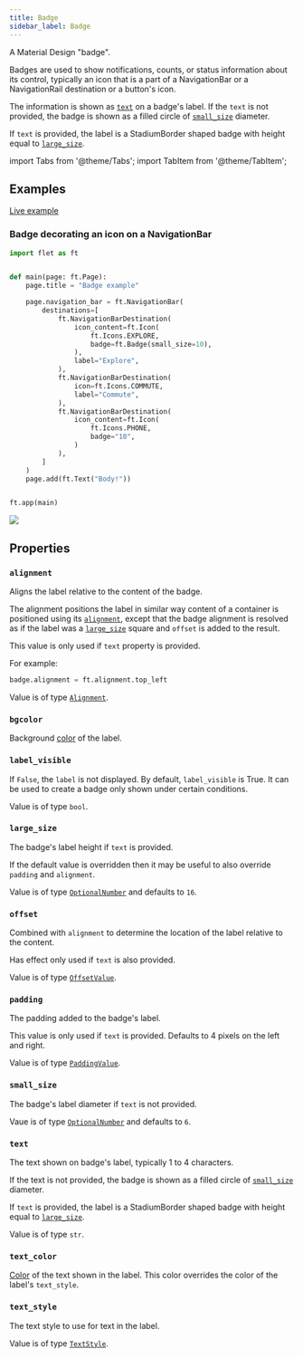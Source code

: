 ```yaml
---
title: Badge
sidebar_label: Badge
---
```


A Material Design "badge".

Badges are used to show notifications, counts, or status information about its control, typically an icon that is a part of a NavigationBar or a NavigationRail destination or a button's icon.

The information is shown as [`text`](/docs/reference/types/badge#text) on a badge's label. If the `text` is not provided, the badge is shown as a filled circle of [`small_size`](/docs/reference/types/badge#small_size) diameter.

If `text` is provided, the label is a StadiumBorder shaped badge with height equal to [`large_size`](#large_size).

import Tabs from '@theme/Tabs';
import TabItem from '@theme/TabItem';

## Examples

[Live example](https://flet-controls-gallery.fly.dev/displays/badge)

### Badge decorating an icon on a NavigationBar

<Tabs groupId="language">
  <TabItem value="python" label="Python" default>

```python
import flet as ft


def main(page: ft.Page):
    page.title = "Badge example"

    page.navigation_bar = ft.NavigationBar(
        destinations=[
            ft.NavigationBarDestination(
                icon_content=ft.Icon(
                    ft.Icons.EXPLORE,
                    badge=ft.Badge(small_size=10),
                ),
                label="Explore",
            ),
            ft.NavigationBarDestination(
                icon=ft.Icons.COMMUTE,
                label="Commute",
            ),
            ft.NavigationBarDestination(
                icon_content=ft.Icon(
                    ft.Icons.PHONE,
                    badge="10",
                )
            ),
        ]
    )
    page.add(ft.Text("Body!"))


ft.app(main)
```
  </TabItem>
</Tabs>

<img src="/img/docs/controls/badge/badge-navigation-bar.png" className="screenshot-50" />

## Properties

### `alignment`

Aligns the label relative to the content of the badge.

The alignment positions the label in similar way content of a container is positioned using its [`alignment`](/docs/controls/container#alignment), except that the badge alignment is resolved as if the label was a [`large_size`](#large_size) square and `offset` is added to the result.

This value is only used if `text` property is provided.

For example:

```python
badge.alignment = ft.alignment.top_left
```

Value is of type [`Alignment`](/docs/reference/types/alignment).

### `bgcolor`

Background [color](/docs/reference/colors) of the label.

### `label_visible`

If `False`, the `label` is not displayed. By default, `label_visible` is True. It can be used to create a badge only shown under certain conditions.

Value is of type `bool`.

### `large_size`

The badge's label height if `text` is provided.

If the default value is overridden then it may be useful to also override `padding` and `alignment`.

Value is of type [`OptionalNumber`](/docs/reference/types/aliases#optionalnumber)  and defaults to `16`. 

### `offset`

Combined with `alignment` to determine the location of the label relative to the content.

Has effect only used if `text` is also provided.

Value is of type [`OffsetValue`](/docs/reference/types/aliases#offsetvalue).

### `padding`

The padding added to the badge's label.

This value is only used if `text` is provided. Defaults to 4 pixels on the left and right.

Value is of type [`PaddingValue`](/docs/reference/types/aliases#paddingvalue).

### `small_size`

The badge's label diameter if `text` is not provided.

Vaue is of type [`OptionalNumber`](/docs/reference/types/aliases#optionalnumber) and defaults to `6`.

### `text`

The text shown on badge's label, typically 1 to 4 characters.

If the text is not provided, the badge is shown as a filled circle of [`small_size`](#small_size) diameter. 

If `text` is provided, the label is a StadiumBorder shaped badge with height equal to [`large_size`](#large_size).

Value is of type `str`.

### `text_color`

[Color](/docs/reference/colors) of the text shown in the label. This color overrides the color of the label's `text_style`.

### `text_style`

The text style to use for text in the label.

Value is of type [`TextStyle`](/docs/reference/types/textstyle).